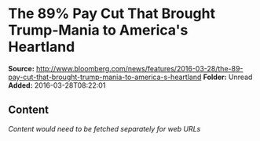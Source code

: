 # The 89% Pay Cut That Brought Trump-Mania to America's Heartland

**Source:** http://www.bloomberg.com/news/features/2016-03-28/the-89-pay-cut-that-brought-trump-mania-to-america-s-heartland
**Folder:** Unread
**Added:** 2016-03-28T08:22:01




## Content
*Content would need to be fetched separately for web URLs*
